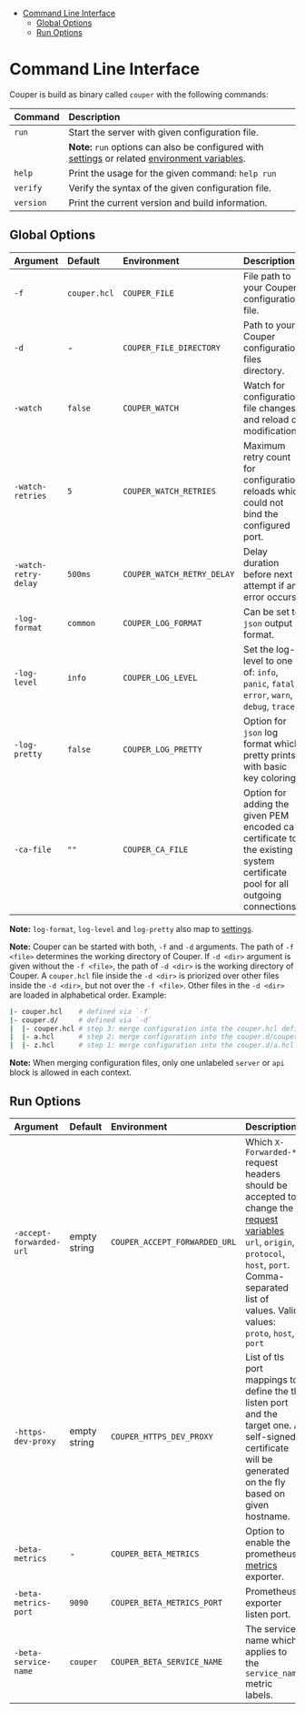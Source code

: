 - [Command Line Interface](#command-line-interface)
  - [Global Options](#global-options)
  - [Run Options](#run-options)

# Command Line Interface

Couper is build as binary called `couper` with the following commands:

| Command   | Description                                                                                                                                   |
|:----------|:----------------------------------------------------------------------------------------------------------------------------------------------|
| `run`     | Start the server with given configuration file.                                                                                               |
|           | **Note:** `run` options can also be configured with [settings](REFERENCE.md#settings-block) or related [environment variables](./../DOCKER.md). |
| `help`    | Print the usage for the given command: `help run`                                                                                             |
| `verify`  | Verify the syntax of the given configuration file.                                                                                            |
| `version` | Print the current version and build information.                                                                                              |

## Global Options

| Argument             | Default      | Environment                | Description                                                                                                                  |
|:---------------------|:-------------|:---------------------------|:-----------------------------------------------------------------------------------------------------------------------------|
| `-f`                 | `couper.hcl` | `COUPER_FILE`              | File path to your Couper configuration file.                                                                                 |
| `-d`                 | -            | `COUPER_FILE_DIRECTORY`    | Path to your Couper configuration files directory.                                                                           |
| `-watch`             | `false`      | `COUPER_WATCH`             | Watch for configuration file changes and reload on modifications.                                                            |
| `-watch-retries`     | `5`          | `COUPER_WATCH_RETRIES`     | Maximum retry count for configuration reloads which could not bind the configured port.                                      |
| `-watch-retry-delay` | `500ms`      | `COUPER_WATCH_RETRY_DELAY` | Delay duration before next attempt if an error occurs.                                                                       |
| `-log-format`        | `common`     | `COUPER_LOG_FORMAT`        | Can be set to `json` output format.                                                                                          |
| `-log-level`         | `info`       | `COUPER_LOG_LEVEL`         | Set the log-level to one of: `info`, `panic`, `fatal`, `error`, `warn`, `debug`, `trace`.                                    |
| `-log-pretty`        | `false`      | `COUPER_LOG_PRETTY`        | Option for `json` log format which pretty prints with basic key coloring.                                                    |
| `-ca-file`           | `""`         | `COUPER_CA_FILE`           | Option for adding the given PEM encoded ca-certificate to the existing system certificate pool for all outgoing connections. |

**Note:** `log-format`, `log-level` and `log-pretty` also map to [settings](REFERENCE.md#settings-block).

**Note:** Couper can be started with both, `-f` and `-d` arguments. The path of `-f <file>`
determines the working directory of Couper. If `-d <dir>` argument is given without the `-f <file>`,
the path of `-d <dir>` is the working directory of Couper. A `couper.hcl` file inside the
`-d <dir>` is priorized over other files inside the `-d <dir>`, but not over the
`-f <file>`. Other files in the `-d <dir>` are loaded in alphabetical order. Example:

```sh
|- couper.hcl    # defined via `-f`
|- couper.d/     # defined via `-d`
|  |- couper.hcl # step 3: merge configuration into the couper.hcl defined via `-f`
|  |- a.hcl      # step 2: merge configuration into the couper.d/couper.hcl
|  |- z.hcl      # step 1: merge configuration into the couper.d/a.hcl
```

**Note:** When merging configuration files, only one unlabeled `server` or `api` block
is allowed in each context.

## Run Options

| Argument                | Default      | Environment                   | Description                                                                                                                                                                                                                           |
|:------------------------|:-------------|:------------------------------|:--------------------------------------------------------------------------------------------------------------------------------------------------------------------------------------------------------------------------------------|
| `-accept-forwarded-url` | empty string | `COUPER_ACCEPT_FORWARDED_URL` | Which `X-Forwarded-*` request headers should be accepted to change the [request variables](./REFERENCE.md#request) `url`, `origin`, `protocol`, `host`, `port`. Comma-separated list of values. Valid values: `proto`, `host`, `port` |
| `-https-dev-proxy`      | empty string | `COUPER_HTTPS_DEV_PROXY`      | List of tls port mappings to define the tls listen port and the target one. A self-signed certificate will be generated on the fly based on given hostname.                                                                           |
| `-beta-metrics`         | -            | `COUPER_BETA_METRICS`         | Option to enable the prometheus [metrics](./METRICS.md) exporter.                                                                                                                                                                     |
| `-beta-metrics-port`    | `9090`       | `COUPER_BETA_METRICS_PORT`    | Prometheus exporter listen port.                                                                                                                                                                                                      |
| `-beta-service-name`    | `couper`     | `COUPER_BETA_SERVICE_NAME`    | The service name which applies to the `service_name` metric labels.                                                                                                                                                                   |
